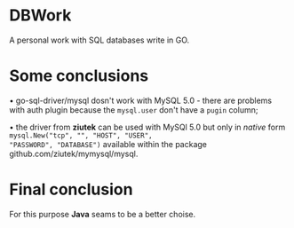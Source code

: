 # DBWork
A personal work with SQL databases write in GO.

# Some conclusions
• go-sql-driver/mysql dosn't work with MySQL 5.0 - there are problems with auth plugin because the <code>mysql.user</code> don't have a <code>pugin</code> column;

• the driver from <b>ziutek</b> can be used with MySQl 5.0 but only in <i>native</i> form <code>mysql.New("tcp", "", "HOST", "USER", "PASSWORD", "DATABASE")</code> available within the package github.com/ziutek/mymysql/mysql.

# Final conclusion
For this purpose <b>Java</b> seams to be a better choise.

